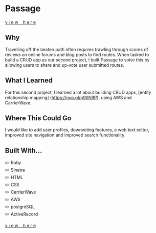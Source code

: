 # Passage

[v i e w  &nbsp;&nbsp;  h e r e](http://wdi-passage.herokuapp.com)

## Why

Travelling off the beaten path often requires trawling through scores of reviews on online forums and blog posts to find routes. When tasked to build a CRUD app as our second project, I built Passage to solve this by allowing users to share and up-vote user submitted routes.

## What I Learned

For this second project, I learned a lot about building CRUD apps, [entity relationship mapping] (https://goo.gl/p90N9P), using AWS and CarrierWave.

## Where This Could Go

I would like to add user profiles, downvoting features, a web text editor, improved site navigation and improved search functionality.

## Built With...

:pencil2: Ruby  <br />
:pencil2: Sinatra <br />
:pencil2: HTML <br />
:pencil2: CSS  <br />
:pencil2: CarrierWave  <br />
:pencil2: AWS  <br />
:pencil2: postgreSQL  <br />
:pencil2: ActiveRecord  <br />

[v i e w  &nbsp;&nbsp;  h e r e](http://wdi-passage.herokuapp.com)

